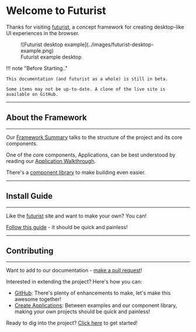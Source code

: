 # Welcome to Futurist

Thanks for visiting [futurist](https://futurist.io), a concept framework for creating desktop-like UI experiences in the browser.

<figure markdown="span">
  ![Futurist desktop example](../images/futurist-desktop-example.png)
  <figcaption>Futurist example desktop</figcaption>
</figure>

!!! note "Before Starting.."
    
    This documentation (and futurist as a whole) is still in beta.

    Some items may not be up-to-date. A clone of the live site is available on GitHub.

***
## About the Framework
***
Our [Framework Summary](framework/architecture.md) talks to the structure of the project and its core components.

One of the core components, Applications, can be best understood by reading our [Application Walkthrough](framework/app_walkthrough.md).

There's a [component library](components/basewindow.md) to make building even easier.

***
## Install Guide
***
Like the [futurist](https://futurist.io) site and want to make your own? You can!

[Follow this guide](setup_guide/quick_start.md) - it should be quick and painless!

***
## Contributing
***
Want to add to our documentation - [make a pull request](https://github.com/ftrst/futurist-docs)!

Interested in extending the project? Here's how you can:

* [GitHub](https://github.com/ftrst/futurist-core): There's plenty of enhancements to make, let's make this awesome together!
* [Create Applications](framework/app_walkthrough.md): Between examples and our component library, making your own projects should be quick and painless!

Ready to dig into the project? [Click here](project_background) to get started!